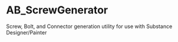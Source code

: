 # AB_ScrewGenerator
Screw, Bolt, and Connector generation utility for use with Substance Designer/Painter
